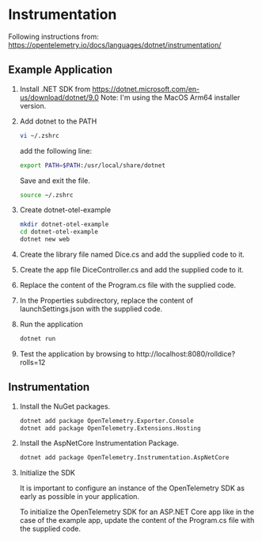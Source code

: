 # Instrumentation

Following instructions from:  
https://opentelemetry.io/docs/languages/dotnet/instrumentation/

## Example Application

1. Install .NET SDK from https://dotnet.microsoft.com/en-us/download/dotnet/9.0
   Note: I'm using the MacOS Arm64 installer version.

2. Add dotnet to the PATH

    ```bash
    vi ~/.zshrc
    ```

    add the following line:

    ```bash
    export PATH=$PATH:/usr/local/share/dotnet
    ```

    Save and exit the file.

    ```bash
    source ~/.zshrc
    ```

3. Create dotnet-otel-example

    ```bash
    mkdir dotnet-otel-example
    cd dotnet-otel-example
    dotnet new web
    ```

4. Create the library file named Dice.cs and add the supplied code to it.

5. Create the app file DiceController.cs and add the supplied code to it.

6. Replace the content of the Program.cs file with the supplied code.

7. In the Properties subdirectory, replace the content of launchSettings.json with the supplied code.

8. Run the application

    ```bash
    dotnet run
    ```

9. Test the application by browsing to http://localhost:8080/rolldice?rolls=12

## Instrumentation

1. Install the NuGet packages.

    ```bash
    dotnet add package OpenTelemetry.Exporter.Console
    dotnet add package OpenTelemetry.Extensions.Hosting
    ```

2. Install the AspNetCore Instrumentation Package.

    ```bash
    dotnet add package OpenTelemetry.Instrumentation.AspNetCore
    ```

3. Initialize the SDK

    It is important to configure an instance of the OpenTelemetry SDK as early as possible in your application.

    To initialize the OpenTelemetry SDK for an ASP.NET Core app like in the case of the example app, update the content of the Program.cs file with the supplied code.